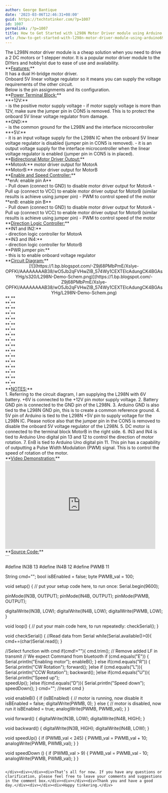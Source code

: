 ```yaml
---
author: George Bantique
date: '2023-03-06T12:46:31+08:00'
guid: https://techtotinker.com/?p=1007
id: 1007
permalink: /?p=1007
title: How to Get Started with L298N Motor Driver module using Arduino
url: /how-to-get-started-with-l298n-motor-driver-module-using-arduino695-revision-v1-How-to-Get-Started-with-L298N-Motor-Driver-module-using-Arduino
---
```



<div>The L298N motor driver module is a cheap solution when you need to drive a 2 DC motors or 1 stepper motor. It is a popular motor driver module to the DIYers and hobbyist due to ease of use and availability. </div><div>**<u>Features:</u>**</div><div>It has a dual H-bridge motor driver.</div><div>Onboard 5V linear voltage regulator so it means you can supply the voltage requirements of the other circuit.</div><div></div><div></div><div>Below is the pin assignments and its configuration.</div><div>**<u>Power Terminal Block:</u>**</div><div>**+12V:** </div>- is the positive motor supply voltage
- if motor supply voltage is more than 12V, make sure the jumper pin in CON5 is removed. This is to protect the onboard 5V linear voltage regulator from damage.

<div>**GND:**</div>- is the common ground for the L298N and the interface microcontroller

<div>**+5V:**</div>- it is an input voltage supply for the L298N IC when the onboard 5V linear voltage regulator is disabled (jumper pin in CON5 is removed).
- it is an output voltage supply for the interface microcontroller when the linear voltage regulator is enabled (jumper pin in CON5 is in placed).

<div>**<u>Bidirectional Motor Driver Output:</u>**</div><div>**MotorA:** motor driver output for MotorA</div><div>**MotorB:** motor driver output for MotorB</div><div>**<u>Enable and Speed Controller:</u>**</div><div>**enA: enable pin A**</div>- Pull down (connect to GND) to disable motor driver output for MotorA
- Pull up (connect to VCC) to enable motor driver output for MotorB (similar results is achieve using jumper pin)
- PWM to control speed of the motor

<div>**enB: enable pin B**</div>- Pull down (connect to GND) to disable motor driver output for MotorA
- Pull up (connect to VCC) to enable motor driver output for MotorB (similar results is achieve using jumper pin)
- PWM to control speed of the motor

<div>**<u>Direction Logic Controller:</u>**</div><div>**IN1 and IN2:**</div>- direction logic controller for MotorA

<div>**IN3 and IN4:**</div>- direction logic controller for MotorB

<div></div><div>**PWR jumper pin:**</div>- this is to enable onboard voltage regulator

<div>**<u>Circuit Diagram:</u>**</div><div style="clear: both; text-align: center;">[![](https://1.bp.blogspot.com/-Z9j68PMbPmE/XsIye-OPFKI/AAAAAAAAB38/wO5Jb2qFVHwZlB_574Wy1CEXTElcAdungCK4BGAsYHg/s320/L298N-Demo-Schem.png)](https://1.bp.blogspot.com/-Z9j68PMbPmE/XsIye-OPFKI/AAAAAAAAB38/wO5Jb2qFVHwZlB_574Wy1CEXTElcAdungCK4BGAsYHg/L298N-Demo-Schem.png)</div><div></div><div>**<u>  
</u>**</div><div>**<u>  
</u>**</div><div>**<u>  
</u>**</div><div>**<u>  
</u>**</div><div>**<u>  
</u>**</div><div>**<u>  
</u>**</div><div>**<u>  
</u>**</div><div>**<u>  
</u>**</div><div>**<u>  
</u>**</div><div>**<u>  
</u>**</div><div>**<u>  
</u>**</div><div>**<u>  
</u>**</div><div>**<u>  
</u>**</div><div>**<u>  
</u>**</div><div>**<u>  
</u>**</div><div>**<u>  
</u>**</div><div>**<u>  
</u>**</div><div>**<u>NOTES:</u>**</div>1. Referring to the circuit diagram, I am supplying the L298N with 6V battery. +6V is connected to the +12V pin motor supply voltage.
2. Battery GND pin is connected to the GND pin of the L298N.
3. Arduino GND is also tied to the L298N GND pin, this is to create a common reference ground.
4. 5V pin of Arduino is tied to the L298N +5V pin to supply voltage for the L298N IC. Please notice also that the jumper pin in the CON5 is removed to disable the onboard 5V voltage regulator of the L298N.
5. DC motor is connected to the terminal block MotorB in the right side.
6. IN3 and IN4 is tied to Arduino Uno digital pin 13 and 12 to control the direction of motor rotation.
7. EnB is tied to Arduino Uno digital pin 11. This pin has a capability of outputting a Pulse Width Modulation (PWM) signal. This is to control the speed of rotation of the motor.

<div></div><div>**<u>Video Demonstration:</u>**</div><div><div style="clear: both; text-align: left;"><iframe allowfullscreen="" data-thumbnail-src="https://i.ytimg.com/vi/OLFjdCk2nS8/0.jpg" frameborder="0" height="280" loading="lazy" src="https://www.youtube.com/embed/OLFjdCk2nS8?feature=player_embedded" width="480"></iframe></div></div><div></div><div>**<u>Source Code:</u>**</div><div>```

#define IN3B 13
#define IN4B 12
#define PWMB 11


String cmd="";
bool isBEnabled = false;
byte PWMB_val = 100;

void setup() {
  // put your setup code here, to run once:
  Serial.begin(9600);

  pinMode(IN3B, OUTPUT);
  pinMode(IN4B, OUTPUT);
  pinMode(PWMB, OUTPUT);

  digitalWrite(IN3B, LOW);
  digitalWrite(IN4B, LOW);
  digitalWrite(PWMB, LOW);
}

void loop() {
  // put your main code here, to run repeatedly:
  checkSerial();
}


void checkSerial() {
 //Read data from Serial
 while(Serial.available()>0){
   cmd+=(char)Serial.read();
 }
 
 //Select function with cmd
 if(cmd!=""){
    cmd.trim();  // Remove added LF in transmit
    // We expect Command from bluetooth
    if (cmd.equals("E")) {
      Serial.println("Enabling motor");
      enableB();
    } else if(cmd.equals("R")) {
       Serial.println("CW Rotation");
       forward();
    }else if (cmd.equals("L")){
       Serial.println("CCW Rotation");
       backward();
    }else if(cmd.equals("U")){
       Serial.println("Speed up");   
       speedUp();
    }else if(cmd.equals("D")){
       Serial.println("Speed down");
       speedDown();
    }
    cmd=""; //reset cmd
  }

void enableB() {
  if (isBEnabled) {
    // motor is running, now disable it
    isBEnabled = false;
    digitalWrite(PWMB, 0);
  } else {
    // motor is disabled, now run it
    isBEnabled = true;
    analogWrite(PWMB, PWMB_val);
  }
}

void forward() {
  digitalWrite(IN3B, LOW);
  digitalWrite(IN4B, HIGH);
}

void backward() {
  digitalWrite(IN3B, HIGH);
  digitalWrite(IN4B, LOW);
}

void speedUp() {
  if (PWMB_val < 245) {
    PWMB_val = PWMB_val + 10;
    analogWrite(PWMB, PWMB_val);
  }
}

void speedDown () {
  if (PWMB_val > 9) {
    PWMB_val = PWMB_val - 10;
    analogWrite(PWMB, PWMB_val);
  }
}

```

</div><div></div><div>That’s all for now. If you have any questions or clarification, please feel free to leave your comments and suggestions in the comment box.</div><div></div><div>Thank you and have a good day.</div><div></div><div>Happy tinkering.</div>